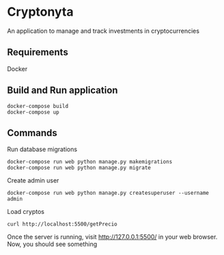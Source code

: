 # Cryptonyta 

An application to manage and track investments in cryptocurrencies


## Requirements

Docker

## Build and Run application

```
docker-compose build
docker-compose up

```
## Commands

Run database migrations
```
docker-compose run web python manage.py makemigrations
docker-compose run web python manage.py migrate

```
Create admin user
```
docker-compose run web python manage.py createsuperuser --username admin

```

Load cryptos
```
curl http://localhost:5500/getPrecio

```


Once the server is running, visit http://127.0.0.1:5500/ in your web browser. Now, you should see something 


